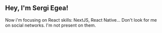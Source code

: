 ## Hey, I'm Sergi Egea! 
Now i'm focusing on React skills: NextJS, React Native...
Don't look for me on social networks. I'm not present on them.

